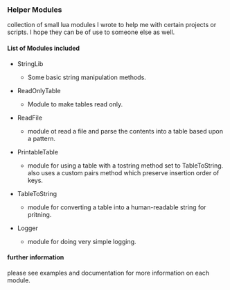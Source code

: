 ### Helper Modules  
collection of small lua modules I wrote to help me with certain projects or scripts. I hope they can be of use to someone else as well.  

#### List of Modules included 

 - StringLib
   - Some basic string manipulation methods.  
   

 - ReadOnlyTable  
   - Module to make tables read only.  
   

 - ReadFile
   - module ot read a file and parse the contents into a table based upon a pattern.  


 - PrintableTable
   - module for using a table with a tostring method set to TableToString. also uses a custom pairs method which preserve insertion order of keys.


 - TableToString
   - module for converting a table into a human-readable string for pritning. 

 - Logger
   - module for doing very simple logging.  

#### further information  
please see examples and documentation for more information on each module.  
